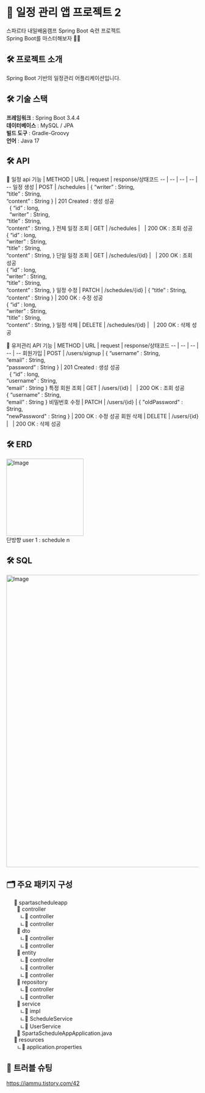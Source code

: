 # 📆 일정 관리 앱 프로젝트 2
스파르타 내일배움캠프 Spring Boot 숙련 프로젝트 <br>
Spring Boot를 마스터해보자 👩‍💻

## 🛠️ 프로젝트 소개
Spring Boot 기반의 일정관리 어플리케이션입니다.

## 🛠️ 기술 스택
**프레임워크** : Spring Boot 3.4.4 <br>
**데이터베이스** : MySQL / JPA <br>
**빌드 도구** : Gradle-Groovy<br>
**언어** : Java 17 <br>

## 🛠️ API
📕 일정 api
기능 | METHOD | URL | request | response/상태코드
-- | -- | -- | -- | --
일정 생성 | POST | /schedules | { “writer” : String,<br> “title” : String,<br> “content” : String } | 201 Created : 생성 성공<br>  { “id” : long,<br>  “writer” : String,<br> “title” : String,<br> “content” : String, }
전체 일정 조회 | GET | /schedules |   | 200 OK : 조회 성공<br> { “id” : long, <br> “writer” : String, <br> “title” : String,<br> “content” : String, }
단일 일정 조회 | GET | /schedules/{id} |   | 200 OK : 조회 성공<br> { “id” : long,<br> “writer” : String,<br> “title” : String,<br> “content” : String, }
일정 수정 | PATCH | /schedules/{id} | { “title” : String,<br> “content” : String } | 200 OK : 수정 성공 <br> { “id” : long, <br> “writer” : String,<br> “title” : String,<br> “content” : String, }
일정 삭제 | DELETE | /schedules/{id} |   | 200 OK : 삭제 성공

📕 유저관리 API
기능 | METHOD | URL | request | response/상태코드
-- | -- | -- | -- | --
회원가입 | POST | /users/signup | { “username” : String,<br> “email” : String,<br> “password” : String } | 201 Created : 생성 성공<br>  { “id” : long,<br> “username” : String,<br> “email” : String }
특정 회원 조회 | GET | /users/{id} |   | 200 OK : 조회 성공<br> { “username” : String,<br> “email” : String }
비밀번호 수정 | PATCH | /users/{id} | { "oldPassword" :  String,<br> "newPassword" : String } | 200 OK : 수정 성공
회원 삭제 | DELETE | /users/{id} |   | 200 OK : 삭제 성공

## 🛠️ ERD
<img width="202" alt="Image" src="https://github.com/user-attachments/assets/c1a1c678-eb17-4f5f-ad31-cb7ff45b61ae" /> <br>
단방향 user 1 : schedule n

## 🛠️ SQL
<img width="765" alt="Image" src="https://github.com/user-attachments/assets/cbae78f6-ab59-4667-8dd6-35d83235552a" />

## 🗂️ 주요 패키지 구성
&nbsp;&nbsp;&nbsp;&nbsp; 📁 spartascheduleapp <br>
&nbsp;&nbsp;&nbsp;&nbsp;&nbsp;&nbsp; 📁 controller <br>
&nbsp;&nbsp;&nbsp;&nbsp;&nbsp;&nbsp;&nbsp;&nbsp; ㄴ📄 controller <br>
&nbsp;&nbsp;&nbsp;&nbsp;&nbsp;&nbsp;&nbsp;&nbsp; ㄴ📄 controller <br>
&nbsp;&nbsp;&nbsp;&nbsp;&nbsp;&nbsp; 📁 dto <br>
&nbsp;&nbsp;&nbsp;&nbsp;&nbsp;&nbsp;&nbsp;&nbsp; ㄴ📁 controller <br>
&nbsp;&nbsp;&nbsp;&nbsp;&nbsp;&nbsp;&nbsp;&nbsp; ㄴ📁 controller <br>
&nbsp;&nbsp;&nbsp;&nbsp;&nbsp;&nbsp; 📁 entity <br>
&nbsp;&nbsp;&nbsp;&nbsp;&nbsp;&nbsp;&nbsp;&nbsp; ㄴ📄 controller <br>
&nbsp;&nbsp;&nbsp;&nbsp;&nbsp;&nbsp;&nbsp;&nbsp; ㄴ📄 controller <br>
&nbsp;&nbsp;&nbsp;&nbsp;&nbsp;&nbsp;&nbsp;&nbsp; ㄴ📄 controller <br>
&nbsp;&nbsp;&nbsp;&nbsp;&nbsp;&nbsp; 📁 repository <br>
&nbsp;&nbsp;&nbsp;&nbsp;&nbsp;&nbsp;&nbsp;&nbsp; ㄴ📄 controller <br>
&nbsp;&nbsp;&nbsp;&nbsp;&nbsp;&nbsp;&nbsp;&nbsp; ㄴ📄 controller <br>
&nbsp;&nbsp;&nbsp;&nbsp;&nbsp;&nbsp; 📁 service <br>
&nbsp;&nbsp;&nbsp;&nbsp;&nbsp;&nbsp;&nbsp;&nbsp; ㄴ📁 impl <br>
&nbsp;&nbsp;&nbsp;&nbsp;&nbsp;&nbsp;&nbsp;&nbsp; ㄴ📄 ScheduleService <br>
&nbsp;&nbsp;&nbsp;&nbsp;&nbsp;&nbsp;&nbsp;&nbsp; ㄴ📄 UserService <br>
&nbsp;&nbsp;&nbsp;&nbsp;&nbsp;&nbsp; 📄 SpartaScheduleAppApplication.java<br>
&nbsp;&nbsp;&nbsp;&nbsp; 📁 resources <br>
&nbsp;&nbsp;&nbsp;&nbsp;&nbsp;&nbsp; ㄴ📄 application.properties <br> 



## 🔎 트러블 슈팅
https://iammu.tistory.com/42
